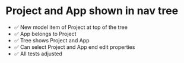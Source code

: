 Project and App shown in nav tree
=================================

- ✅ New model item of Project at top of the tree
- ✅ App belongs to Project
- ✅ Tree shows Project and App
- ✅ Can select Project and App end edit properties
- ✅ All tests adjusted
